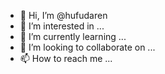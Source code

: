 - 👋 Hi, I’m @hufudaren
- 👀 I’m interested in ...
- 🌱 I’m currently learning ...
- 💞️ I’m looking to collaborate on ...
- 📫 How to reach me ...

<!---
hufudaren/hufudaren is a ✨ special ✨ repository because its `README.md` (this file) appears on your GitHub profile.
You can click the Preview link to take a look at your changes.
--->
